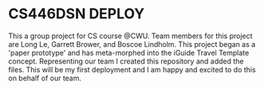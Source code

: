# CS446DSN DEPLOY

This a group project for CS course @CWU. Team members for this project are Long Le, Garrett Brower, and Boscoe Lindholm. 
This project began as a 'paper prototype' and has meta-morphed into the iGuide Travel Template concept. Representing our 
team I created this repository and added the files. This will be my first deployment and I am happy and excited to do this 
on behalf of our team.
